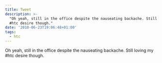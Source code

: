 ```yaml
---
title: Tweet
description: >-
  "Oh yeah, still in the office despite the nauseating backache. Still loving my
  #htc desire though."
date: '2010-06-23T19:06:48+01:00'
tags:
  - htc
---
```

Oh yeah, still in the office despite the nauseating backache. Still loving my #htc desire though.
